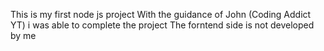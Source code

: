 This is my first node js project
With the guidance of John (Coding Addict YT) i was able to complete the project
The forntend side is not developed by me
